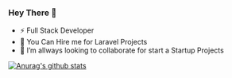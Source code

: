 ### Hey There 👋

- ⚡ Full Stack Developer
- 💬 You Can Hire me for Laravel Projects
- 👯 I’m allways looking to collaborate for start a Startup Projects

[![Anurag's github stats](https://github-readme-stats.vercel.app/api?username=amirali-bagheri&show_icons=true)](https://github.com/anuraghazra/github-readme-stats)
